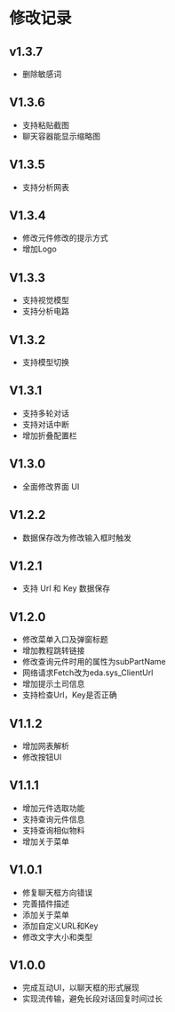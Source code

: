 # 修改记录

## v1.3.7

-   删除敏感词

## V1.3.6

-   支持粘贴截图
-   聊天容器能显示缩略图

## V1.3.5

-   支持分析网表

## V1.3.4

-   修改元件修改的提示方式
-   增加Logo

## V1.3.3

-   支持视觉模型
-   支持分析电路

## V1.3.2

-   支持模型切换

## V1.3.1

-   支持多轮对话
-   支持对话中断
-   增加折叠配置栏

## V1.3.0

-   全面修改界面 UI

## V1.2.2

-   数据保存改为修改输入框时触发

## V1.2.1

-   支持 Url 和 Key 数据保存

## V1.2.0

-   修改菜单入口及弹窗标题
-   增加教程跳转链接
-   修改查询元件时用的属性为subPartName
-   网络请求Fetch改为eda.sys_ClientUrl
-   增加提示土司信息
-   支持检查Url，Key是否正确

## V1.1.2

-   增加网表解析
-   修改按钮UI

## V1.1.1

-   增加元件选取功能
-   支持查询元件信息
-   支持查询相似物料
-   增加关于菜单

## V1.0.1

-   修复聊天框方向错误
-   完善插件描述
-   添加关于菜单
-   添加自定义URL和Key
-   修改文字大小和类型

## V1.0.0

-   完成互动UI，以聊天框的形式展现
-   实现流传输，避免长段对话回复时间过长
